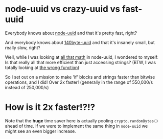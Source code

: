 node-uuid vs crazy-uuid vs fast-uuid
=============

Everybody knows about [node-uuid](https://github.com/broofa/node-uuid) and that it's pretty fast, right?

And everybody knows about [140byte-uuid](https://gist.github.com/jed/982883) and that it's insanely small, but really slow, right?

Well, while I was looking at [all that math](https://github.com/broofa/node-uuid/blob/master/uuid.js#L85) in node-uuid, I wondered to myself:
Is that really all that more efficient than just accessing strings?
(BTW, I was totally looking at [the wrong function](https://github.com/broofa/node-uuid/blob/master/uuid.js#L196))

So I set out on a mission to make 'if' blocks and strings faster than bitwise operations, and I did! Over 2x faster! (generally in the range of 550,000/s instead of 250,000/s)

How is it 2x faster!?!?
=========

Note that the **huge** time saver here is actually pooling `crypto.randomBytes()` ahead of time.
If we were to implement the same thing in `node-uuid` we might see an even bigger increase.